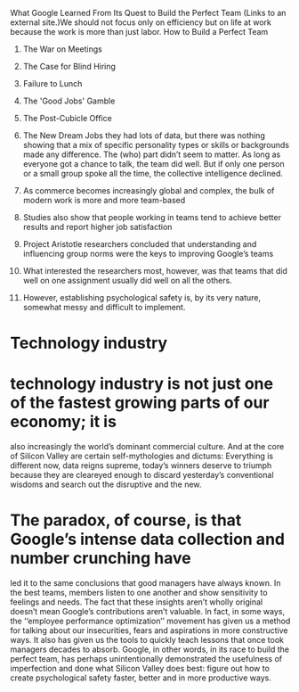 What Google Learned From Its Quest to Build the Perfect Team
 (Links to an external site.)We should not focus only on efficiency but on life at work because the work is more than just labor.
How to Build a Perfect Team

1. The War on Meetings

2. The Case for Blind Hiring

3. Failure to Lunch

4. The 'Good Jobs' Gamble

5. The Post-Cubicle Office

6. The New Dream Jobs they had lots of data, but there was nothing showing that a mix of specific personality types or skills or backgrounds made any difference. The (who) part didn’t seem to matter. As long as everyone got a chance to talk, the team did well. But if only one person or a small group spoke all the time, the collective intelligence declined.

7. As commerce becomes increasingly global and complex, the bulk of modern work is more and more team-based

8. Studies also show that people working in teams tend to achieve better results and report higher job satisfaction

9. Project Aristotle researchers concluded that understanding and influencing group norms were the keys to improving Google’s teams

10. What interested the researchers most, however, was that teams that did well on one assignment usually did well on all the others.

11. However, establishing psychological safety is, by its very nature, somewhat messy and difficult to implement.
 # Technology industry
# technology industry is not just one of the fastest growing parts of our economy; it is
 also increasingly the world’s dominant commercial culture. And at the core of Silicon Valley
  are certain self-mythologies and dictums: Everything is different now, data reigns supreme, 
  today’s winners deserve to triumph because they are cleareyed enough to discard 
  yesterday’s conventional wisdoms and search out the disruptive and the new.
  
 #  The paradox, of course, is that Google’s intense data collection and number crunching have 
 led it to the same conclusions that good managers have always known. In the best teams,
  members listen to one another and show sensitivity to feelings and needs. The fact that 
  these insights aren’t wholly original doesn’t mean Google’s contributions aren’t valuable.
   In fact, in some ways, the ‘‘employee performance optimization’’ movement has given us 
   a method for talking about our insecurities, fears and aspirations in more constructive ways. 
   It also has given us the tools to quickly teach lessons that once took managers
    decades to absorb. Google, in other words, in its race to build the perfect team,
     has perhaps unintentionally demonstrated the usefulness of imperfection and done
      what Silicon Valley does best: figure out how to create psychological safety faster, 
      better and in more productive ways.
